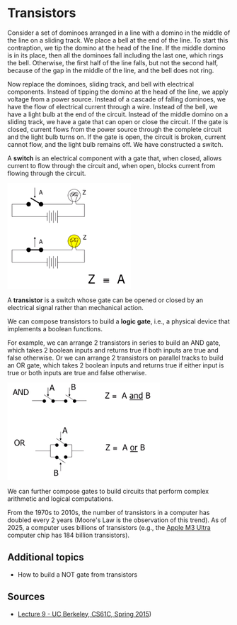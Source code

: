 # Transistors

Consider a set of dominoes arranged in a line with a domino in the middle of the line on a sliding track. We place a bell at the end of the line. To start this contraption, we tip the domino at the head of the line. If the middle domino is in its place, then all the dominoes fall including the last one, which rings the bell. Otherwise, the first half of the line falls, but not the second half, because of the gap in the middle of the line, and the bell does not ring.

Now replace the dominoes, sliding track, and bell with electrical components. Instead of tipping the domino at the head of the line, we apply voltage from a power source. Instead of a cascade of falling dominoes, we have the flow of electrical current through a wire. Instead of the bell, we have a light bulb at the end of the circuit. Instead of the middle domino on a sliding track, we have a gate that can open or close the circuit. If the gate is closed, current flows from the power source through the complete circuit and the light bulb turns on. If the gate is open, the circuit is broken, current cannot flow, and the light bulb remains off. We have constructed a switch.

A **switch** is an electrical component with a gate that, when closed, allows current to flow through the circuit and, when open, blocks current from flowing through the circuit.

![A switch.](img/switches.png)

A **transistor** is a switch whose gate can be opened or closed by an electrical signal rather than mechanical action.

We can compose transistors to build a **logic gate**, i.e., a physical device that implements a boolean functions.

For example, we can arrange 2 transistors in series to build an AND gate, which takes 2 boolean inputs and returns true if both inputs are true and false otherwise. Or we can arrange 2 transistors on parallel tracks to build an OR gate, which takes 2 boolean inputs and returns true if either input is true or both inputs are true and false otherwise.

![An AND gate and an OR gate built from switches.](img/and_or_gates.png)

We can further compose gates to build circuits that perform complex arithmetic and logical computations.

From the 1970s to 2010s, the number of transistors in a computer has doubled every 2 years (Moore's Law is the observation of this trend). As of 2025, a computer uses billions of transistors (e.g., the [Apple M3 Ultra](https://en.wikipedia.org/wiki/Apple_M3) computer chip has 184 billion transistors).

## Additional topics

* How to build a NOT gate from transistors

## Sources

* [Lecture 9 - UC Berkeley, CS61C, Spring 2015](https://www.youtube.com/watch?v=zpGzXfWRk70&list=PLhMnuBfGeCDM8pXLpqib90mDFJI-e1lpk&index=9))
